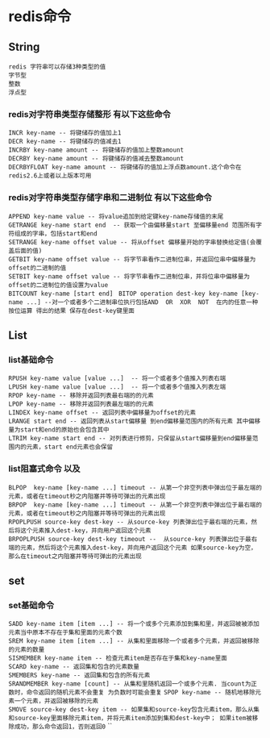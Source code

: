 # redis命令

## String
`redis 字符串可以存储3种类型的值`  
`字节型`    
`整数`  
`浮点型`  

### redis对字符串类型存储整形 有以下这些命令
`INCR key-name -- 将键储存的值加上1`  
`DECR key-name -- 将键储存的值减去1`  
`INCRBY key-name amount -- 将键储存的值加上整数amount`  
`DECRBY key-name amount -- 将键储存的值减去整数amount`  
`DECRBYFLOAT key-name amount -- 将键储存的值加上浮点数amount.这个命令在redis2.6上或者以上版本可用`  

### redis对字符串类型存储字串和二进制位 有以下这些命令
`APPEND key-name value -- 将value追加到给定键key-name存储值的末尾`  
`GETRANGE key-name start end  -- 获取一个由偏移量start 至偏移量end 范围所有字符组成的字串，包括start和end`    
`SETRANGE key-name offset value -- 将从offset 偏移量开始的字串替换给定值(会覆盖后面的值)`      
`GETBIT key-name offset value -- 将字节串看作二进制位串，并返回位串中偏移量为offset的二进制的值`  
`SETBIT key-name offset value -- 将字节串看作二进制位串，并将位串中偏移量为offset的二进制位的值设置为value`  
`BITCOUNT key-name [start end] `
`BITOP operation dest-key key-name [key-name ...] --对一个或者多个二进制串位执行包括AND  OR  XOR  NOT  在内的任意一种按位运算
得出的结果 保存在dest-key键里面`  

## List

### list基础命令
`RPUSH key-name value [value ...]  -- 将一个或者多个值推入列表右端`  
`LPUSH key-name value [value ...]  -- 将一个或者多个值推入列表左端`  
`RPOP key-name -- 移除并返回列表最右端的的元素`  
`LPOP key-name -- 移除并返回列表最左端的的元素`  
`LINDEX key-name offset -- 返回列表中偏移量为offset的元素`  
`LRANGE start end -- 返回列表从start偏移量 到end偏移量范围内的所有元素 其中偏移量为start和end的原始也会包含其中`  
`LTRIM key-name start end -- 对列表进行修剪，只保留从start偏移量到end偏移量范围内的元素，start end元素也会保留`  

### list阻塞式命令 以及
`BLPOP  key-name [key-name ...] timeout -- 从第一个非空列表中弹出位于最左端的元素，或者在timeout秒之内阻塞并等待可弹出的元素出现`  
`BRPOP  key-name [key-name ...] timeout -- 从第一个非空列表中弹出位于最右端的元素，或者在timeout秒之内阻塞并等待可弹出的元素出现`  
`RPOPLPUSH source-key dest-key -- 从source-key 列表弹出位于最右端的元素，然后将这个元素推入dest-key，并向用户返回这个元素`  
`BRPOPLPUSH source-key dest-key timeout --  从source-key 列表弹出位于最右端的元素，然后将这个元素推入dest-key，并向用户返回这个元素 如果source-key为空，那么在timeout之内阻塞并等待可弹出的元素出现`    


## set

### set基础命令
`SADD key-name item [item ...] -- 将一个或多个元素添加到集和里，并返回被被添加元素当中原本不存在于集和里面的元素个数`  
`SREM key-name item [item ...] -- 从集和里面移除一个或者多个元素，并返回被移除的元素的数量`  
`SISMEMBER key-name item -- 检查元素item是否存在于集和key-name里面`  
`SCARD key-name -- 返回集和包含的元素数量`  
`SMEMBERS key-name -- 返回集和包含的所有元素`  
`SRANDMEMBER key-name [count] -- 从集和里随机返回一个或多个元素. 当count为正数时，命令返回的随机元素不会重复 为负数时可能会重复`
`SPOP key-name -- 随机地移除元素一个元素，并返回被移除的元素 `  
`SMOVE source-key dest-key item -- 如果集和source-key包含元素item，那么从集和source-key里面移除元素item，并将元素item添加到集和dest-key中；
如果item被移除成功，那么命令返回1，否则返回0`
``

